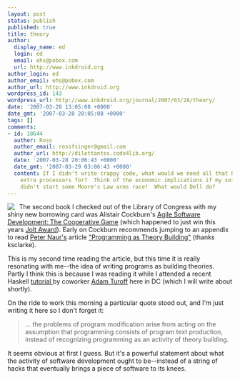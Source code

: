 ```yaml
---
layout: post
status: publish
published: true
title: theory
author:
  display_name: ed
  login: ed
  email: ehs@pobox.com
  url: http://www.inkdroid.org
author_login: ed
author_email: ehs@pobox.com
author_url: http://www.inkdroid.org
wordpress_id: 143
wordpress_url: http://www.inkdroid.org/journal/2007/03/28/theory/
date: '2007-03-28 13:05:08 +0000'
date_gmt: '2007-03-28 20:05:08 +0000'
tags: []
comments:
- id: 18644
  author: Ross
  author_email: rossfsinger@gmail.com
  author_url: http://dilettantes.code4lib.org/
  date: '2007-03-28 20:06:43 +0000'
  date_gmt: '2007-03-29 03:06:43 +0000'
  content: If I didn't write crappy code, what would we need all that RAM and those
    extra processors for?  Think of the economic implications if my software projects
    didn't start some Moore's Law arms race!  What would Dell do?
---
```

<p><a href="ttp://www.amazon.com/Agile-Software-Development-Cooperative-Game/dp/0321482751"><img style="border: medium none ; margin-right: 10px; float: left" src="http://alistair.cockburn.us/images/Asd2ecover.jpg" /></a>The second book I checked out of the Library of Congress with my shiny new borrowing card was Alistair Cockburn's <a href="http://www.amazon.com/Agile-Software-Development-Cooperative-Game/dp/0321482751">Agile Software Development: The Cooperative Game</a> (which happened to just win this years <a href="http://ec2.images-amazon.com/images/P/0321482751.01._AA240_SCLZZZZZZZ_.jpg">Jolt Award</a>). Early on Cockburn recommends jumping to an appendix to read <a href="http://en.wikipedia.org/wiki/Peter_Naur">Peter Naur's</a>  article <a href="http://web.archive.org/web/20080612143832/http://www.zafar.se:80/bkz/Articles/NaurProgrammingTheory">"Programming as Theory Building"</a> (thanks ksclarke).</p>
<p>This is my second time reading the article, but this time it is really resonating with me--the idea of writing programs as building theories. Partly I think this is because I was reading it while I attended a recent Haskell <a href="http://notes-on-haskell.blogspot.com/2007/03/haskell-cooks-tour.html">tutorial </a> by coworker <a href="http://notes-on-haskell.blogspot.com">Adam Turoff</a> here in DC (which I will write about shortly).</p>
<p>On the ride to work this morning a particular quote stood out, and I'm just writing it here so I don't forget it:</p>
<blockquote><p>... the problems of program modification  arise from acting on the assumption that programming consists of program text production, instead of recognizing programming as an activity of theory building.</p></blockquote>
<p>It seems obvious at first I guess. But it's a powerful statement about what the activity of software development ought to be--instead of a string of hacks that eventually brings a piece of software to its knees.</p>
